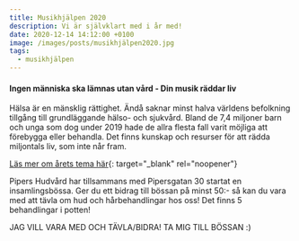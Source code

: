 ```yaml
---
title: Musikhjälpen 2020
description: Vi är självklart med i år med!
date: 2020-12-14 14:12:00 +0100
image: /images/posts/musikhjälpen2020.jpg
tags:
  - musikhjälpen
---
```


#### Ingen människa ska lämnas utan v&aring;rd - Din musik räddar liv

Hälsa är en mänsklig rättighet. Änd&aring; saknar minst halva världens befolkning tillg&aring;ng till grundläggande hälso- och sjukv&aring;rd. Bland de 7,4 miljoner barn och unga som dog under 2019 hade de allra flesta fall varit möjliga att förebygga eller behandla. Det finns kunskap och resurser för att rädda miljontals liv, som inte n&aring;r fram.

[Läs mer om &aring;rets tema här](https://sverigesradio.se/sida/artikel.aspx?programid=3946&amp;artikel=7570007){: target="_blank" rel="noopener"}

Pipers Hudv&aring;rd har tillsammans med Pipersgatan 30 startat en insamlingsbössa. Ger du ett bidrag till bössan p&aring; minst 50:- s&aring; kan du vara med att tävla om hud och h&aring;rbehandlingar hos oss\! Det finns 5 behandlingar i potten\!

JAG VILL VARA MED OCH TÄVLA/BIDRA\! TA MIG TILL BÖSSAN :)

&nbsp;
